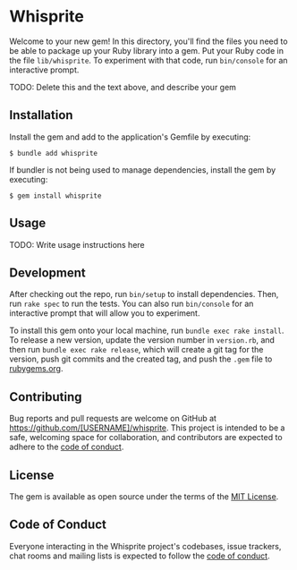 # Whisprite

Welcome to your new gem! In this directory, you'll find the files you need to be able to package up your Ruby library into a gem. Put your Ruby code in the file `lib/whisprite`. To experiment with that code, run `bin/console` for an interactive prompt.

TODO: Delete this and the text above, and describe your gem

## Installation

Install the gem and add to the application's Gemfile by executing:

    $ bundle add whisprite

If bundler is not being used to manage dependencies, install the gem by executing:

    $ gem install whisprite

## Usage

TODO: Write usage instructions here

## Development

After checking out the repo, run `bin/setup` to install dependencies. Then, run `rake spec` to run the tests. You can also run `bin/console` for an interactive prompt that will allow you to experiment.

To install this gem onto your local machine, run `bundle exec rake install`. To release a new version, update the version number in `version.rb`, and then run `bundle exec rake release`, which will create a git tag for the version, push git commits and the created tag, and push the `.gem` file to [rubygems.org](https://rubygems.org).

## Contributing

Bug reports and pull requests are welcome on GitHub at https://github.com/[USERNAME]/whisprite. This project is intended to be a safe, welcoming space for collaboration, and contributors are expected to adhere to the [code of conduct](https://github.com/[USERNAME]/whisprite/blob/main/CODE_OF_CONDUCT.md).

## License

The gem is available as open source under the terms of the [MIT License](https://opensource.org/licenses/MIT).

## Code of Conduct

Everyone interacting in the Whisprite project's codebases, issue trackers, chat rooms and mailing lists is expected to follow the [code of conduct](https://github.com/[USERNAME]/whisprite/blob/main/CODE_OF_CONDUCT.md).
